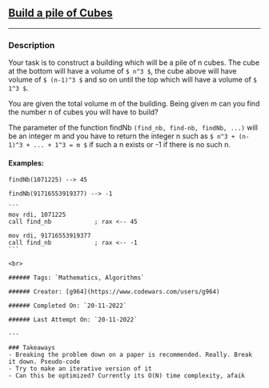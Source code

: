 ## [Build a pile of Cubes](https://www.codewars.com/kata/5592e3bd57b64d00f3000047)
---
### Description

Your task is to construct a building which will be a pile of n cubes.
The cube at the bottom will have a volume of `$ n^3 $`, the cube above 
will have  volume of `$ (n-1)^3 $` and so on until the top which will have a volume of `$ 1^3 $`.

You are given the total volume m of the building.
Being given m can you find the number n of cubes you will have to build?

The parameter of the function findNb `(find_nb, find-nb, findNb, ...)` will be an integer m
and you have to return the integer n such as `$ n^3 + (n-1)^3 + ... + 1^3 = m $`
if such a n exists or -1 if there is no such n.

#### Examples:

```if-not:nasm
findNb(1071225) --> 45

findNb(91716553919377) --> -1
```

~~~if:nasm
```
mov rdi, 1071225
call find_nb            ; rax <-- 45
    
mov rdi, 91716553919377
call find_nb            ; rax <-- -1
```

<br>

###### Tags: `Mathematics, Algorithms`

###### Creator: [g964](https://www.codewars.com/users/g964)

###### Completed On: `20-11-2022`

###### Last Attempt On: `20-11-2022`

---

### Takeaways
- Breaking the problem down on a paper is recommended. Really. Break it down. Pseudo-code
- Try to make an iterative version of it
- Can this be optimized? Currently its O(N) time complexity, afaik

